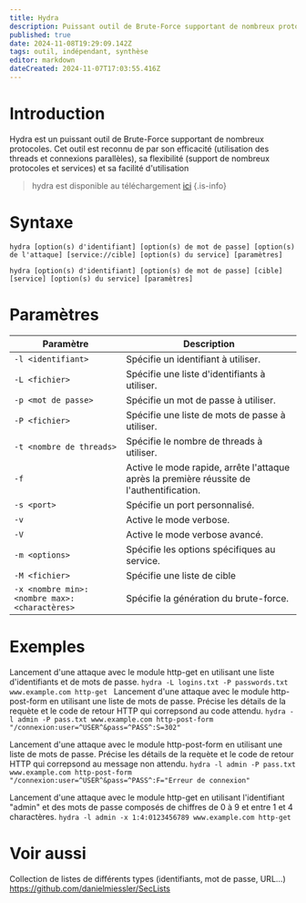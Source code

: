 ```yaml
---
title: Hydra
description: Puissant outil de Brute-Force supportant de nombreux protocoles.
published: true
date: 2024-11-08T19:29:09.142Z
tags: outil, indépendant, synthèse
editor: markdown
dateCreated: 2024-11-07T17:03:55.416Z
---
```


# Introduction

Hydra est un puissant outil de Brute-Force supportant de nombreux protocoles. Cet outil est reconnu de par son efficacité (utilisation des threads et connexions parallèles), sa flexibilité (support de nombreux protocoles et services) et sa facilité d'utilisation

> hydra est disponible au téléchargement [ici](https://github.com/vanhauser-thc/thc-hydra)
> {.is-info}

# Syntaxe

`hydra [option(s) d'identifiant] [option(s) de mot de passe] [option(s) de l'attaque] [service://cible] [option(s) du service] [paramètres]`

`hydra [option(s) d'identifiant] [option(s) de mot de passe] [cible] [service] [option(s) du service] [paramètres]`

# Paramètres

| Paramètre                                    | Description                                                                               |
| -------------------------------------------- | ----------------------------------------------------------------------------------------- |
| `-l <identifiant> `                          | Spécifie un identifiant à utiliser.                                                       |
| `-L <fichier>`                               | Spécifie une liste d'identifiants à utiliser.                                             |
| `-p <mot de passe>`                          | Spécifie un mot de passe à utiliser.                                                      |
| `-P <fichier>`                               | Spécifie une liste de mots de passe à utiliser.                                           |
| `-t <nombre de threads>`                     | Spécifie le nombre de threads à utiliser.                                                 |
| `-f`                                         | Active le mode rapide, arrête l'attaque après la première réussite de l'authentification. |
| `-s <port>`                                  | Spécifie un port personnalisé.                                                            |
| `-v`                                         | Active le mode verbose.                                                                   |
| `-V`                                         | Active le mode verbose avancé.                                                            |
| `-m <options>`                               | Spécifie les options spécifiques au service.                                              |
| `-M <fichier>`                               | Spécifie une liste de cible                                                               |
| `-x <nombre min>:<nombre max>:<charactères>` | Spécifie la génération du brute-force.                                                    |

# Exemples

Lancement d'une attaque avec le module http-get en utilisant une liste d'identifiants et de mots de passe.
`hydra -L logins.txt -P passwords.txt www.example.com http-get
`
Lancement d'une attaque avec le module http-post-form en utilisant une liste de mots de passe. Précise les détails de la requète et le code de retour HTTP qui correpsond au code attendu.
`hydra -l admin -P pass.txt www.example.com http-post-form "/connexion:user=^USER^&pass=^PASS^:S=302"`

Lancement d'une attaque avec le module http-post-form en utilisant une liste de mots de passe. Précise les détails de la requète et le code de retour HTTP qui correpsond au message
non attendu.
`hydra -l admin -P pass.txt www.example.com http-post-form "/connexion:user=^USER^&pass=^PASS^:F="Erreur de connexion"`

Lancement d'une attaque avec le module http-get en utilisant l'identifiant "admin" et des mots de passe composés de chiffres de 0 à 9 et entre 1 et 4 charactères.
`hydra -l admin -x 1:4:0123456789 www.example.com http-get`

# Voir aussi

Collection de listes de différents types (identifiants, mot de passe, URL...)
https://github.com/danielmiessler/SecLists
